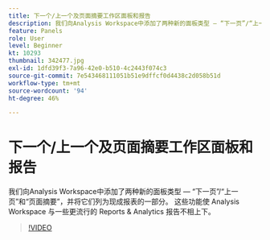 ```yaml
---
title: 下一个/上一个及页面摘要工作区面板和报告
description: 我们向Analysis Workspace中添加了两种新的面板类型 — “下一页”/“上一页”和“页面摘要”，并将它们列为现成报表的一部分。 这些功能使 Analysis Workspace 与一些更流行的 Reports & Analytics 报告不相上下。
feature: Panels
role: User
level: Beginner
kt: 10293
thumbnail: 342477.jpg
exl-id: 1dfd39f3-7a96-42e0-b510-4c2443f074c3
source-git-commit: 7e543468111051b51e9dffcf0d4438c2d058b51d
workflow-type: tm+mt
source-wordcount: '94'
ht-degree: 46%

---
```


# 下一个/上一个及页面摘要工作区面板和报告

我们向Analysis Workspace中添加了两种新的面板类型 — “下一页”/“上一页”和“页面摘要”，并将它们列为现成报表的一部分。 这些功能使 Analysis Workspace 与一些更流行的 Reports &amp; Analytics 报告不相上下。

>[!VIDEO](https://video.tv.adobe.com/v/342477/?quality=12&learn=on)
